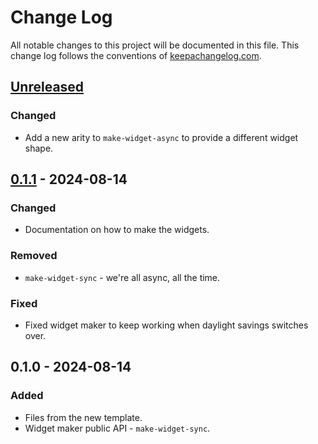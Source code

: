 # Change Log
All notable changes to this project will be documented in this file. This change log follows the conventions of [keepachangelog.com](http://keepachangelog.com/).

## [Unreleased]
### Changed
- Add a new arity to `make-widget-async` to provide a different widget shape.

## [0.1.1] - 2024-08-14
### Changed
- Documentation on how to make the widgets.

### Removed
- `make-widget-sync` - we're all async, all the time.

### Fixed
- Fixed widget maker to keep working when daylight savings switches over.

## 0.1.0 - 2024-08-14
### Added
- Files from the new template.
- Widget maker public API - `make-widget-sync`.

[Unreleased]: https://github.com/sample/sample/compare/0.1.1...HEAD
[0.1.1]: https://github.com/sample/sample/compare/0.1.0...0.1.1
